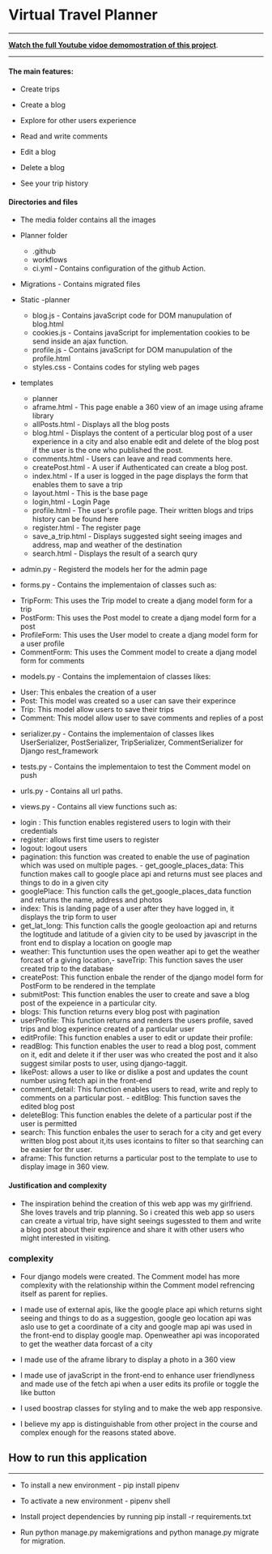 # Virtual Travel Planner


---

[**Watch the full Youtube vidoe demomostration of this project**](https://youtu.be/0fkz_RKFdwY).

---


#### The main features:

- Create trips

- Create a blog 

- Explore for other users experience

- Read and write comments

- Edit a blog

- Delete a blog

- See your trip history

#### Directories and files

* The media folder contains all the images

* Planner folder
  - .github
   - workflows
    - ci.yml - Contains configuration of the github Action.

* Migrations - Contains migrated files

* Static
 -planner
  - blog.js - Contains javaScript code for DOM manupulation of blog.html
  - cookies.js - Contains javaScript for implementation cookies to be send inside an ajax function.
  - profile.js - Contains javaScript for DOM manupulation of the profile.html
  - styles.css - Contains codes for styling web pages

* templates
  - planner
   - aframe.html - This page enable a 360 view of an image using aframe library
   - allPosts.html - Displays all the blog posts
   - blog.html - Displays the content of a perticular blog post of a user experience in a city and also   enable edit and delete of the blog post if the user is the one who published the post.
   - comments.html - Users can leave and read comments here.
   - createPost.html - A user if Authenticated can create a blog post.
   - index.html - If a user is logged in the page displays the form that enables them to save a trip
   - layout.html - This is the base page 
   - login,html - Login Page
   - profile.html - The user's profile page. Their written blogs and trips history can be found here
   - register.html - The register page
   - save_a_trip.html - Displays suggested sight seeing images and address, map and weather of the destination
   - search.html - Displays the result of a search qury

* admin.py - Registerd the models her for the admin page

* forms.py - Contains the implementaion of classes such as:
- TripForm: This uses the Trip model to create a djang model form for a trip
- PostForm: This uses the Post model to create a djang model form for a post
- ProfileForm: This uses the User model to create a djang model form for a user profile
- CommentForm: This uses the Comment model to create a djang model form for comments

* models.py - Contains the implementaion of classes likes:
- User: This enbales the creation of a user
- Post: This model was created so a user can save their experince 
- Trip: This model allow users to save their trips 
- Comment: This model allow user to save comments and replies of a post

* serializer.py - Contains the implementaion of classes likes UserSerializer, PostSerializer, TripSerializer, CommentSerializer for Django rest_framework

* tests.py -  Contains the implementaion to test the Comment model on push

* urls.py - Contains all url paths.

* views.py - Contains all view functions such as:
- login : This function enables registered users to login with their credentials
- register: allows first time users to register
- logout: logout users
- pagination: this function was created to enable the use of pagination which was used on multiple pages. - get_google_places_data: This function makes call to google place api and returns must see places and things to do in a given city
- googlePlace: This function calls the get_google_places_data function and returns the name, address and photos
- index: This is landing page of a user after they have logged in, it displays the trip form to user 
- get_lat_long: This function calls the google geoloaction api and returns the logtitude and latitude of a givien city to be used by javascript in the front end to display a location on google map
- weather: This functuntion uses the open weather api to get the weather forcast of a giving location,- saveTrip: This function saves the user created trip to the database
- createPost: This function enbale the render of the django model form for PostForm to be rendered in the template
- submitPost: This function enables the user to create and save a blog post of the expeience in a particular city.
- blogs: This function returns every blog post with pagination
- userProfile: This function returns and renders the users profile, saved trips and blog experince created of a particular user
- editProfile: This function enables a user to edit or update their profile:
- readBlog: This function enables the user to read a blog post, comment on it, edit and delete it if ther user was who created the post and it also suggest similar posts to user, using django-taggit.
- likePost: allows a user to like or dislike a post and updates the count number using fetch api in the front-end
- comment_detail: This function enables users to read, write and reply to comments on a particular post. - editBlog: This function saves the edited blog post
- deleteBlog: This function enables the delete of a particular post if the user is permitted
- search: This function enbales the user to serach for a city and get every written blog post about it,its uses icontains to filter so that searching can be easier for thr user.
- aframe: This function returns a particular post to the template to use to display image in 360 view.

#### Justification and complexity

* The inspiration behind the creation of this web app was my girlfriend. She loves travels and trip planning. So i created this web app so users can create a virtual trip, have sight seeings sugessted to them and  write a blog post about their expirence and share it with other users who might interested in visiting.

### complexity

* Four django models were created. The Comment model has more complexity with the relationship within the Comment model refrencing itself as parent for replies.

* I made use of external apis, like the google place api which returns sight seeing and things to do as a suggestion,  google geo location api was aslo use to get a coordinate of a city and google map api was used in the front-end to display google map.
Openweather api was incoporated to get the weather data forcast of a city

* I made use of the aframe library to display a photo in a 360 view

* I made use of javaScript in the front-end to enhance user friendlyness and made use of the fetch api when a user edits its profile or toggle the like button

* I used boostrap classes for styling and to make the web app responsive.

* I believe my app is distinguishable from other project in the course and complex enough for the reasons stated above.

## How to run this application

---

* To install a new environment - pip install pipenv

* To activate a new environment - pipenv shell

* Install project dependencies by running pip install -r requirements.txt

* Run python manage.py makemigrations and python manage.py migrate for migration.

